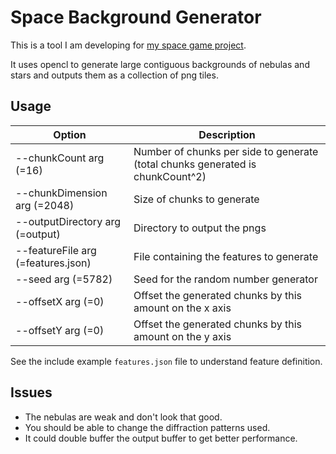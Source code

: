 # Space Background Generator

This is a tool I am developing for [my space game project](https://github.com/floomby/SpaceGame).

It uses opencl to generate large contiguous backgrounds of nebulas and stars and outputs them as a collection of png tiles.

## Usage

| Option | Description |
|--------|-------------|
| --chunkCount arg (=16) | Number of chunks per side to generate (total chunks generated is chunkCount^2) |
| --chunkDimension arg (=2048) | Size of chunks to generate |
| --outputDirectory arg (=output) | Directory to output the pngs |
| --featureFile arg (=features.json) | File containing the features to generate |
| --seed arg (=5782) | Seed for the random number generator |
| --offsetX arg (=0) | Offset the generated chunks by this amount on the x axis |
| --offsetY arg (=0) | Offset the generated chunks by this amount on the y axis |

See the include example `features.json` file to understand feature definition.

## Issues

* The nebulas are weak and don't look that good.
* You should be able to change the diffraction patterns used.
* It could double buffer the output buffer to get better performance.
